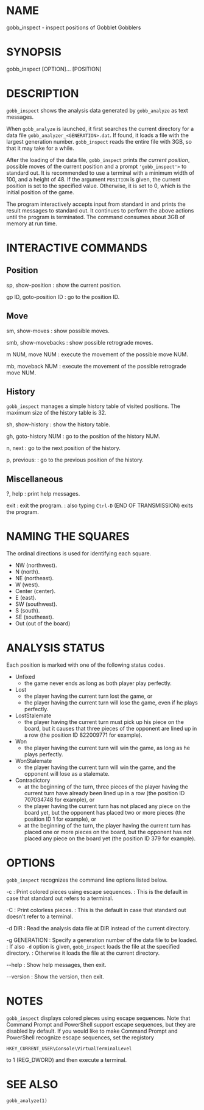 # NAME

gobb_inspect - inspect positions of Gobblet Gobblers

# SYNOPSIS

gobb_inspect [OPTION]... [POSITION]

# DESCRIPTION

`gobb_inspect` shows the analysis data generated by `gobb_analyze` as text messages.

When `gobb_analyze` is launched, it first searches the current directory for a data file
`gobb_analyzer_<GENERATION>.dat`.
If found, it loads a file with the largest generation number.
`gobb_inspect` reads the entire file with 3GB, so that it may take for a while.

After the loading of the data file, `gobb_inspect` prints _the current position_, possible moves of
the current position and a prompt `'gobb_inspect'>` to standard out.
It is recommended to use a terminal with a minimum width of 100, and a height of 48.
If the argument `POSITION` is given, the current position is set to the specified value.
Otherwise, it is set to 0, which is the initial position of the game.

The program interactively accepts input from standard in and prints the result messages to standard out.
It continues to perform the above actions until the program is terminated.
The command consumes about 3GB of memory at run time.

# INTERACTIVE COMMANDS

## Position

sp, show-position
: show the current position.

gp ID, goto-position ID
: go to the position ID.

## Move

sm, show-moves
: show possible moves.

smb, show-movebacks
: show possible retrograde moves.

m NUM, move NUM
: execute the movement of the possible move NUM.

mb, moveback NUM
: execute the movement of the possible retrograde move NUM.

## History

`gobb_inspect` manages a simple history table of visited positions.
The maximum size of the history table is 32.

sh, show-history
: show the history table.

gh, goto-history NUM
: go to the position of the history NUM.

n, next
: go to the next position of the history.

p, previous:
: go to the previous position of the history.

## Miscellaneous

?, help
: print help messages.

exit
: exit the program.
: also typing `Ctrl-D` (END OF TRANSMISSION) exits the program.

# NAMING THE SQUARES

The ordinal directions is used for identifying each square.

* NW (northwest).
* N (north).
* NE (northeast).
* W (west).
* Center (center).
* E (east).
* SW (southwest).
* S (south).
* SE (southeast).
* Out (out of the board)

# ANALYSIS STATUS

Each position is marked with one of the following status codes.

* Unfixed
  - the game never ends as long as both player play perfectly.
* Lost
  - the player having the current turn lost the game, or
  - the player having the current turn will lose the game, even if he plays perfectly.
* LostStalemate
  - the player having the current turn must pick up his piece on the board, but it causes that three pieces
    of the opponent are lined up in a row (the position ID 822009771 for example).
* Won
  - the player having the current turn will win the game, as long as he plays perfectly.
* WonStalemate
  - the player having the current turn will win the game, and the opponent will lose as a stalemate.
* Contradictory
  - at the beginning of the turn, three pieces of the player having the current turn have already been lined up
    in a row (the position ID 707034748 for example), or
  - the player having the current turn has not placed any piece on the board yet, but the opponent has placed
    two or more pieces (the position ID 1 for example), or
  - at the beginning of the turn, the player having the current turn has placed one or more pieces on the board,
    but the opponent has not placed any piece on the board yet (the position ID 379 for example).

# OPTIONS

`gobb_inspect` recognizes the command line options listed below.

-c
: Print colored pieces using escape sequences.
: This is the default in case that standard out refers to a terminal.

-C
: Print colorless pieces.
: This is the default in case that standard out doesn't refer to a terminal.

-d DIR
: Read the analysis data file at DIR instead of the current directory.

-g GENERATION
: Specify a generation number of the data file to be loaded.
: If also `-d` option is given, `gobb_inspect` loads the file at the specified directory.
: Otherwise it loads the file at the current directory.

--help
: Show help messages, then exit.

--version
: Show the version, then exit.

# NOTES

`gobb_inspect` displays colored pieces using escape sequences.
Note that Command Prompt and PowerShell support escape sequences, but they are disabled by default.
If you would like to make Command Prompt and PowerShell recognize escape sequences, set the registory

    HKEY_CURRENT_USER\Console\VirtualTerminalLevel

to 1 (REG_DWORD) and then execute a terminal.

# SEE ALSO

`gobb_analyze(1)`
